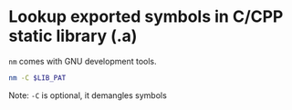 # Lookup exported symbols in C/CPP static library (.a)
`nm` comes with GNU development tools.

``` sh
nm -C $LIB_PAT
```

Note: `-C` is optional, it demangles symbols

